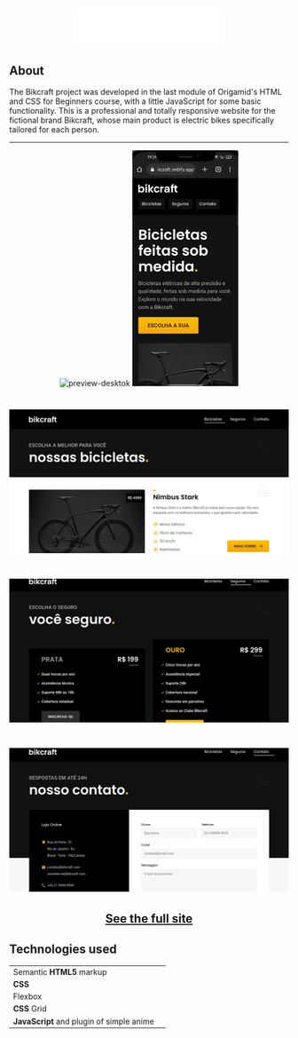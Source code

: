 <h1 align="center">
  <img src="./img/bikcraft.svg">
</h1>

## About

The Bikcraft project was developed in the last module of Origamid's HTML and CSS for Beginners course, with a little JavaScript for some basic functionality. This is a professional and totally responsive website for the fictional brand Bikcraft, whose main product is electric bikes specifically tailored for each person.

---

<div align="center">
  <img src="./img/readme/home.gif" alt="preview-desktok" height="425">
  <img src="./img/readme/mobile-preview.gif" alt="preview-desktok" height="425">
</div>

<div>
  <h1>
  <img src="./img/readme/bicicletas.png">
</h1>
  <h1>
  <img src="./img/readme/seguro.png">
</h1>
  <h1>
  <img src="./img/readme/contato.png">
</h1>
  <h2 align="center"><a href="https://loja-bikcraft.netlify.app/">See the full site</a></h2>
</div>

## Technologies used

<table>
  <tr>
    <td>Semantic <strong>HTML5</strong> markup<td>
  </tr>  
  <tr>
    <td><strong>CSS</strong><td>
  </tr>  
  <tr>
    <td>Flexbox<td>
  </tr>  
  <tr>
    <td><strong>CSS</strong> Grid<td>
  </tr>  
  <tr>
    <td><strong>JavaScript</strong> and plugin of simple anime<td>
  </tr>  
</table>
